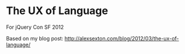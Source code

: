 # The UX of Language 

For jQuery Con SF 2012

Based on my blog post: http://alexsexton.com/blog/2012/03/the-ux-of-language/
